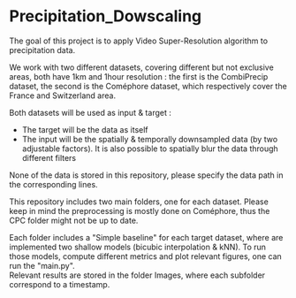 # Precipitation_Dowscaling

The goal of this project is to apply Video Super-Resolution algorithm to precipitation data.

We work with two different datasets, covering different but not exclusive areas, both have 1km and 1hour resolution : the first is the CombiPrecip dataset, the second is the Coméphore dataset, which respectively cover the France and Switzerland area.

Both datasets will be used as input & target :
- The target will be the data as itself
- The input will be the spatially & temporally downsampled data (by two adjustable factors). It is also possible to spatially blur the data through different filters

None of the data is stored in this repository, please specify the data path in the corresponding lines.

This repository includes two main folders, one for each dataset. Please keep in mind the preprocessing is mostly done on Coméphore, thus the CPC folder might not be up to date. 

Each folder includes a "Simple baseline" for each target dataset, where are implemented two shallow models (bicubic interpolation & kNN). To run those models, compute different metrics and plot relevant figures, one can run the "main.py". <br>
Relevant results are stored in the folder Images, where each subfolder correspond to a timestamp. <br>

